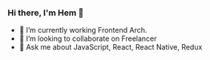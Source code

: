 ### Hi there, I'm Hem 👋

- 🔭 I’m currently working Frontend Arch.
- 👯 I’m looking to collaborate on Freelancer
- 💬 Ask me about JavaScript, React, React Native, Redux
